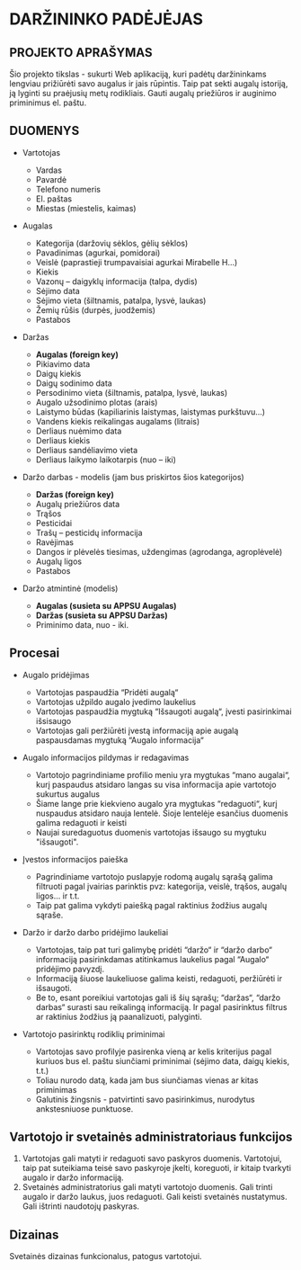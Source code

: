 # DARŽININKO PADĖJĖJAS

## PROJEKTO APRAŠYMAS

Šio projekto tikslas - sukurti Web aplikaciją, kuri padėtų daržininkams lengviau prižiūrėti savo augalus ir jais rūpintis. Taip pat sekti augalų istoriją, ją lyginti su praėjusių metų rodikliais. Gauti augalų priežiūros ir auginimo priminimus el. paštu.

## DUOMENYS

- Vartotojas
  - Vardas
  - Pavardė
  - Telefono numeris
  - El. paštas
  - Miestas (miestelis, kaimas)

- Augalas
  - Kategorija (daržovių sėklos, gėlių sėklos)
  - Pavadinimas (agurkai, pomidorai)
  - Veislė (paprastieji trumpavaisiai agurkai Mirabelle H...) 
  - Kiekis
  - Vazonų – daigyklų informacija (talpa, dydis)
  - Sėjimo data
  - Sėjimo vieta (šiltnamis, patalpa, lysvė, laukas)
  - Žemių rūšis (durpės, juodžemis)
  - Pastabos

- Daržas
  - **Augalas (foreign key)**
  - Pikiavimo data
  - Daigų kiekis
  - Daigų sodinimo data
  - Persodinimo vieta (šiltnamis, patalpa, lysvė, laukas)
  - Augalo užsodinimo plotas (arais)
  - Laistymo būdas (kapiliarinis laistymas, laistymas purkštuvu...)
  - Vandens kiekis reikalingas augalams (litrais)
  - Derliaus nuėmimo data
  - Derliaus kiekis
  - Derliaus sandėliavimo vieta
  - Derliaus laikymo laikotarpis (nuo – iki)

- Daržo darbas - modelis (jam bus priskirtos šios kategorijos)
  - **Daržas (foreign key)**
  - Augalų priežiūros data
  - Trąšos
  - Pesticidai
  - Trašų – pesticidų informacija
  - Ravėjimas
  - Dangos ir plėvelės tiesimas, uždengimas (agrodanga, agroplėvelė)
  - Augalų ligos
  - Pastabos
  
- Daržo atmintinė (modelis)
  - **Augalas (susieta su APPSU Augalas)**
  - **Daržas (susieta su APPSU Daržas)**
  - Priminimo data, nuo - iki.


## Procesai

- Augalo pridėjimas
  - Vartotojas paspaudžia  “Pridėti augalą“
  - Vartotojas užpildo augalo įvedimo laukelius
  - Vartotojas paspaudžia mygtuką “Išsaugoti augalą“, įvesti pasirinkimai išsisaugo
  - Vartotojas gali peržiūrėti įvestą informaciją apie augalą paspausdamas mygtuką “Augalo informacija“

- Augalo informacijos pildymas ir redagavimas
  - Vartotojo pagrindiniame profilio meniu yra mygtukas “mano augalai“, kurį paspaudus atsidaro langas su visa informacija apie vartotojo sukurtus augalus
  - Šiame lange prie kiekvieno augalo yra mygtukas “redaguoti“, kurį nuspaudus atsidaro nauja lentelė. Šioje lentelėje esančius duomenis galima redaguoti ir keisti
  - Naujai suredaguotus duomenis vartotojas išsaugo su mygtuku "išsaugoti".


- Įvestos informacijos paieška
  - Pagrindiniame vartotojo puslapyje rodomą augalų sąrašą galima filtruoti pagal įvairias parinktis pvz: kategorija, veislė, trąšos, augalų ligos... ir t.t.
  - Taip pat galima vykdyti paiešką pagal raktinius žodžius augalų sąraše.


- Daržo ir daržo darbo pridėjimo laukeliai
  - Vartotojas, taip pat turi galimybę pridėti “daržo“ ir “daržo darbo“ informaciją pasirinkdamas atitinkamus laukelius pagal “Augalo“ pridėjimo pavyzdį. 
  - Informaciją šiuose laukeliuose galima keisti, redaguoti, peržiūrėti ir išsaugoti.
  - Be to, esant poreikiui vartotojas gali iš šių sąrašų; “daržas“, “daržo darbas“ surasti sau reikalingą informaciją. Ir pagal pasirinktus filtrus ar raktinius žodžius ją paanalizuoti, palyginti.


- Vartotojo pasirinktų rodiklių priminimai
  - Vartotojas savo profilyje pasirenka vieną ar kelis kriterijus pagal kuriuos bus el. paštu siunčiami priminimai (sėjimo data, daigų kiekis, t.t.)
  - Toliau nurodo datą, kada jam bus siunčiamas vienas ar kitas priminimas
  - Galutinis žingsnis - patvirtinti savo pasirinkimus, nurodytus ankstesniuose punktuose.


## Vartotojo ir svetainės administratoriaus funkcijos

1. Vartotojas gali matyti ir redaguoti savo paskyros duomenis. Vartotojui, taip pat suteikiama teisė savo paskyroje įkelti, koreguoti, ir kitaip tvarkyti augalo ir daržo informaciją.
2. Svetainės administratorius gali matyti vartotojo duomenis. Gali trinti augalo ir daržo laukus, juos redaguoti. Gali keisti svetainės nustatymus. Gali ištrinti naudotojų paskyras.


## Dizainas

Svetainės dizainas funkcionalus, patogus vartotojui. 
